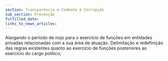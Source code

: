 ```yaml
---
section: Transparência e Combate à Corrupção
sub_section: Prevenção
fulfilled_date:
links_to_news_articles:
---
```


Alargando o período de nojo para o exercício de funções em entidades privadas relacionadas com a sua área de atuação. Delimitação e redefinição das regras existentes quanto ao exercício de funções posteriores ao exercício do cargo político;